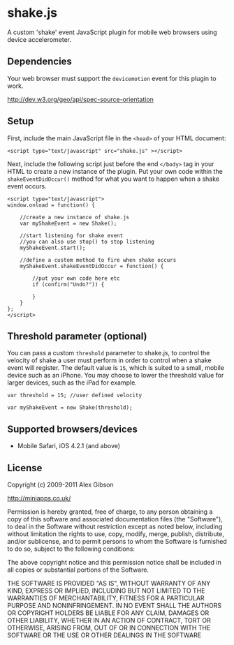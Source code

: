 shake.js
=======================================

A custom 'shake' event JavaScript plugin for mobile web browsers using device accelerometer.

Dependencies
---------------------------------------

Your web browser must support the `devicemotion` event for this plugin to work.

http://dev.w3.org/geo/api/spec-source-orientation

Setup
---------------------------------------

First, include the main JavaScript file in the `<head>` of your HTML document:

	<script type="text/javascript" src="shake.js" ></script>

Next, include the following script just before the end `</body>` tag in your HTML to create a new instance of the plugin. Put your own code within the `shakeEventDidOccur()` method for what you want to happen when a shake event occurs.

	<script type="text/javascript"> 
	window.onload = function() {

		//create a new instance of shake.js
		var myShakeEvent = new Shake();

		//start listening for shake event 
		//you can also use stop() to stop listening
		myShakeEvent.start();
	
		//define a custom method to fire when shake occurs
		myShakeEvent.shakeEventDidOccur = function() {
	
			//put your own code here etc
			if (confirm("Undo?")) {

			}
		}
	};
	</script>

Threshold parameter (optional)
---------------------------------------

You can pass a custom `threshold` parameter to shake.js, to control the velocity of shake a user must perform in order to control when a shake event will register. The default value is `15`, which is suited to a small, mobile device such as an iPhone. You may choose to lower the threshold value for larger devices, such as the iPad for example.
	
	var threshold = 15; //user defined velocity

	var myShakeEvent = new Shake(threshold);
	
Supported browsers/devices
---------------------------------------

- Mobile Safari, iOS 4.2.1 (and above)
	
License
---------------------------------------

Copyright (c) 2009-2011 Alex Gibson

http://miniapps.co.uk/

Permission is hereby granted, free of charge, to any person obtaining a copy of this software and associated documentation files (the "Software"), to deal in the Software without restriction except as noted below, including without limitation the rights to use, copy, modify, merge, publish, distribute, and/or sublicense, and to permit persons to whom the Software is furnished to do so, subject to the following conditions:

The above copyright notice and this permission notice shall be included in all copies or substantial portions of the Software.

THE SOFTWARE IS PROVIDED "AS IS", WITHOUT WARRANTY OF ANY KIND, EXPRESS OR IMPLIED, INCLUDING BUT NOT LIMITED TO THE WARRANTIES OF MERCHANTABILITY, FITNESS FOR A PARTICULAR PURPOSE AND NONINFRINGEMENT. IN NO EVENT SHALL THE AUTHORS OR COPYRIGHT HOLDERS BE LIABLE FOR ANY CLAIM, DAMAGES OR OTHER LIABILITY, WHETHER IN AN ACTION OF CONTRACT, TORT OR OTHERWISE, ARISING FROM, OUT OF OR IN CONNECTION WITH THE SOFTWARE OR THE USE OR OTHER DEALINGS IN THE SOFTWARE